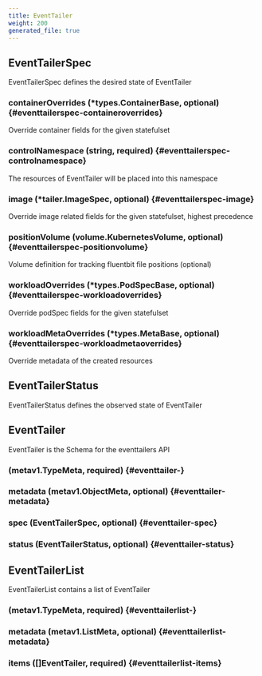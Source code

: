 ```yaml
---
title: EventTailer
weight: 200
generated_file: true
---
```


## EventTailerSpec

EventTailerSpec defines the desired state of EventTailer

### containerOverrides (*types.ContainerBase, optional) {#eventtailerspec-containeroverrides}

Override container fields for the given statefulset 


### controlNamespace (string, required) {#eventtailerspec-controlnamespace}

The resources of EventTailer will be placed into this namespace 


### image (*tailer.ImageSpec, optional) {#eventtailerspec-image}

Override image related fields for the given statefulset, highest precedence 


### positionVolume (volume.KubernetesVolume, optional) {#eventtailerspec-positionvolume}

Volume definition for tracking fluentbit file positions (optional) 


### workloadOverrides (*types.PodSpecBase, optional) {#eventtailerspec-workloadoverrides}

Override podSpec fields for the given statefulset 


### workloadMetaOverrides (*types.MetaBase, optional) {#eventtailerspec-workloadmetaoverrides}

Override metadata of the created resources 



## EventTailerStatus

EventTailerStatus defines the observed state of EventTailer


## EventTailer

EventTailer is the Schema for the eventtailers API

###  (metav1.TypeMeta, required) {#eventtailer-}


### metadata (metav1.ObjectMeta, optional) {#eventtailer-metadata}


### spec (EventTailerSpec, optional) {#eventtailer-spec}


### status (EventTailerStatus, optional) {#eventtailer-status}



## EventTailerList

EventTailerList contains a list of EventTailer

###  (metav1.TypeMeta, required) {#eventtailerlist-}


### metadata (metav1.ListMeta, optional) {#eventtailerlist-metadata}


### items ([]EventTailer, required) {#eventtailerlist-items}



